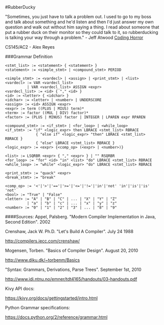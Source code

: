 #RubberDucky

"Sometimes, you just have to talk a problem out. I used to go to my boss and talk about something and he'd listen and then I'd just answer my own question and walk out without him saying a thing. I read about someone that put a rubber duck on their monitor so they could talk to it, so rubberducking is talking your way through a problem." - Jeff Atwood
[Coding Horror](https://blog.codinghorror.com/rubber-duck-problem-solving/)

CS145/AC2 - Alex Reyes

###Grammar Definition
```
<stmt_list> := <statement> { <statement> }
<statement> := <simple_stmt> | <compound_stmt> PERIOD

<simple_stmt> := <vardecl> | <assign> | <print_stmt> | <list>
<vardecl> := VAR <vardecl_list>
          | VAR <vardecl_list> ASSIGN <expr>
<vardecl_list> := <id> { "," <id> }
<id> := <letter> { <idchar> }
<idchar> := <letter> | <number> | UNDERSCORE
<assign> := <id> ASSIGN <expr>
<expr> := term ((PLUS | MIUS) term)*
<term> := factor ((MUL | DIV) factor)*
<factor> := (PLUS | MINUS) factor | INTEGER | LPAREN expr RPAREN

<compound_stmt> := <if_stmt> | <for_loop> | <while_loop>
<if_stmt> := "if" <logic_expr> then LBRACE <stmt_list> RBRACE
              { "else if" <logic_expr> "then" LBRACE <stmt_list> RBRACE }
              { "else" LBRACE <stmt_list> RBRACE }
<logic_expr> := <expr> {<comp_op> (<expr> | <number>)}

<list> := LSQRBR <expr> { "," <expr> } | "" RSQRBR
<for_loop> := "for" <id> "in" <list> "do" LBRACE <stmt_list> RBRACE
<while_loop> := "while" <logic_expr> "do" LBRACE <stmt_list> RBRACE

<print_stmt> := "quack" <expr>
<break_stmt> := "break"

<comp_op> := '<'|'>'|'=='|'>='|'<='|'!='|'in'|'not' 'in'|'is'|'is' 'not'
<bool> := "True" | "False"
<letter> := "A" | "B" | "C" | ... | "X" | "Y" | "Z"
          | "a" | "b" | "c" | ... | "x" | "y" | "z"
<number> := "0" | "1" | "2" | "3" | ... | "8" | "9"
```

####Sources:
Appel, Palsberg. "Modern Compiler Implementation in Java, Second Edition". 2002

Crenshaw, Jack W. Ph.D. "Let's Build A Compiler". July 24 1988

http://compilers.iecc.com/crenshaw/


Mogensen, Torben. "Basics of Compiler Design". August 20, 2010

http://www.diku.dk/~torbenm/Basics


"Syntax: Grammars, Derivations, Parse Trees". September 1st, 2010

http://www.idi.ntnu.no/emner/tdt4165/handouts/03-handouts.pdf


Kivy API docs:

https://kivy.org/docs/gettingstarted/intro.html


Python Grammar specifications:

https://docs.python.org/2/reference/grammar.html
